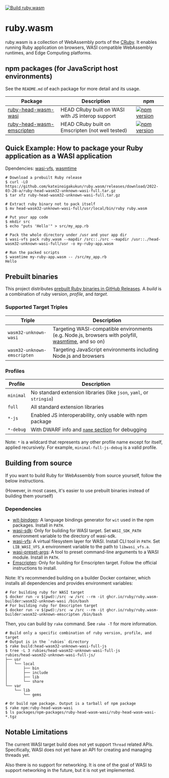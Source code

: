 [![Build ruby.wasm](https://github.com/ruby/ruby.wasm/actions/workflows/build.yml/badge.svg?branch=main)](https://github.com/ruby/ruby.wasm/actions/workflows/build.yml)

# ruby.wasm

ruby.wasm is a collection of WebAssembly ports of the [CRuby](https://github.com/ruby/ruby).
It enables running Ruby application on browsers, WASI compatible WebAssembly runtimes, and Edge Computing platforms.

## npm packages (for JavaScript host environments)

See the `README.md` of each package for more detail and its usage.

| Package                                                                        | Description                                      | npm                                                                                                                          |
| ------------------------------------------------------------------------------ | ------------------------------------------------ | ---------------------------------------------------------------------------------------------------------------------------- |
| [ruby-head-wasm-wasi](./packages/npm-packages/ruby-head-wasm-wasi)             | HEAD CRuby built on WASI with JS interop support | [![npm version](https://badge.fury.io/js/ruby-head-wasm-wasi.svg)](https://badge.fury.io/js/ruby-head-wasm-wasi)             |
| [ruby-head-wasm-emscripten](./packages/npm-packages/ruby-head-wasm-emscripten) | HEAD CRuby built on Emscripten (not well tested) | [![npm version](https://badge.fury.io/js/ruby-head-wasm-emscripten.svg)](https://badge.fury.io/js/ruby-head-wasm-emscripten) |

## Quick Example: How to package your Ruby application as a WASI application

Dpendencies: [wasi-vfs](https://github.com/kateinoigakukun/wasi-vfs), [wasmtime](https://github.com/bytecodealliance/wasmtime)

```console
# Download a prebuilt Ruby release
$ curl -LO https://github.com/kateinoigakukun/ruby.wasm/releases/download/2022-03-28-a/ruby-head-wasm32-unknown-wasi-full.tar.gz
$ tar xfz ruby-head-wasm32-unknown-wasi-full.tar.gz

# Extract ruby binary not to pack itself
$ mv head-wasm32-unknown-wasi-full/usr/local/bin/ruby ruby.wasm

# Put your app code
$ mkdir src
$ echo "puts 'Hello'" > src/my_app.rb

# Pack the whole directory under /usr and your app dir
$ wasi-vfs pack ruby.wasm --mapdir /src::./src --mapdir /usr::./head-wasm32-unknown-wasi-full/usr -o my-ruby-app.wasm

# Run the packed scripts
$ wasmtime my-ruby-app.wasm -- /src/my_app.rb
Hello
```

## Prebuilt binaries

This project distributes [prebuilt Ruby binaries in GitHub Releases](https://github.com/ruby/ruby.wasm/releases).
A _build_ is a combination of ruby version, _profile_, and _target_.

### Supported Target Triples

| Triple                      | Description                                                                                                                                        |
|-----------------------------|----------------------------------------------------------------------------------------------------------------------------------------------------|
| `wasm32-unknown-wasi`       | Targeting WASI-compatible environments (e.g. Node.js, browsers with polyfill, [wasmtime](https://github.com/bytecodealliance/wasmtime), and so on) |
| `wasm32-unknown-emscripten` | Targeting JavaScript environments including Node.js and browsers                                                                                   |

### Profiles

| Profile   | Description                                                                                                                   |
|-----------|-------------------------------------------------------------------------------------------------------------------------------|
| `minimal` | No standard extension libraries (like `json`, `yaml`, or `stringio`)                                                          |
| `full`    | All standard extension libraries                                                                                              |
| `*-js`    | Enabled JS interoperability, only usable with npm package                                                                     |
| `*-debug` | With DWARF info and [`name` section](https://webassembly.github.io/spec/core/appendix/custom.html#name-section) for debugging |

Note: `*` is a wildcard that represents any other profile name except for itself, applied recursively. For example, `minimal-full-js-debug` is a valid profile.

## Building from source

If you want to build Ruby for WebAssembly from source yourself, follow the below instructions.

(However, in most cases, it's easier to use prebuilt binaries instead of building them yourself)

### Dependencies

- [wit-bindgen](https://github.com/bytecodealliance/wit-bindgen): A language bindings generator for `wit` used in the npm packages. Install in `PATH`.
- [wasi-sdk](https://github.com/WebAssembly/wasi-sdk): Only for building for WASI target. Set `WASI_SDK_PATH` environment variable to the directory of wasi-sdk.
- [wasi-vfs](https://github.com/kateinoigakukun/wasi-vfs): A virtual filesystem layer for WASI. Install CLI tool in `PATH`. Set `LIB_WASI_VFS_A` environment variable to the path to `libwasi_vfs.a`.
- [wasi-preset-args](https://github.com/kateinoigakukun/wasi-preset-args): A tool to preset command-line arguments to a WASI module. Install in `PATH`.
- [Emscripten](https://emscripten.org): Only for building for Emscripten target. Follow the official instructions to install.

Note: It's recommended building on a builder Docker container, which installs all dependencies and provides environment variables:

```console
# For building ruby for WASI target
$ docker run -v $(pwd):/src -w /src --rm -it ghcr.io/ruby/ruby.wasm-builder:wasm32-unknown-wasi /bin/bash
# For building ruby for Emscripten target
$ docker run -v $(pwd):/src -w /src --rm -it ghcr.io/ruby/ruby.wasm-builder:wasm32-unknown-emscripten /bin/bash
```

Then, you can build by `rake` command. See `rake -T` for more information.

```console
# Build only a specific combination of ruby version, profile, and target
# Output is in the `rubies` directory
$ rake build:head-wasm32-unknown-wasi-full-js
$ tree -L 3 rubies/head-wasm32-unknown-wasi-full-js
rubies/head-wasm32-unknown-wasi-full-js/
├── usr
│   └── local
│       ├── bin
│       ├── include
│       ├── lib
│       └── share
└── var
    └── lib
        └── gems

# Or build npm package. Output is a tarball of npm package
$ rake npm:ruby-head-wasm-wasi
$ ls packages/npm-packages/ruby-head-wasm-wasi/ruby-head-wasm-wasi-*.tgz
```

## Notable Limitations

The current WASI target build does not yet support `Thread` related APIs. Specifically, WASI does not yet have an API for creating and managing threads yet.

Also there is no support for networking. It is one of the goal of WASI to support networking in the future, but it is not yet implemented.
